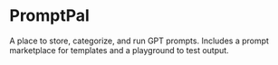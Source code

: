 # PromptPal
A place to store, categorize, and run GPT prompts. Includes a prompt marketplace for templates and a playground to test output.
